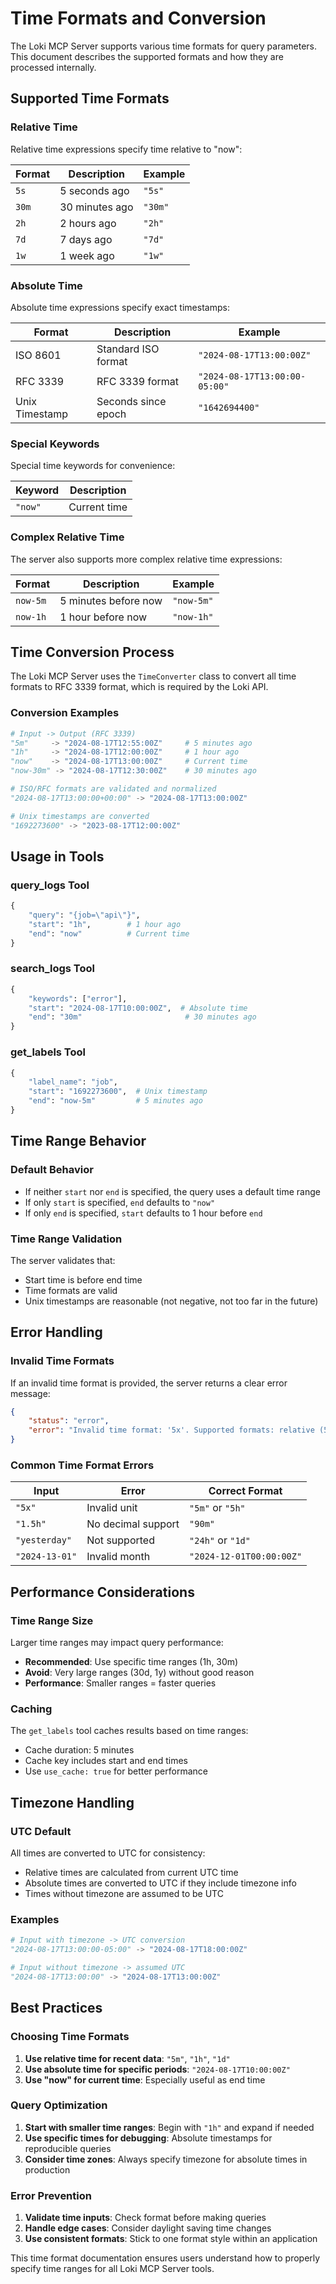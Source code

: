# Time Formats and Conversion

The Loki MCP Server supports various time formats for query parameters. This document describes the supported formats and how they are processed internally.

## Supported Time Formats

### Relative Time
Relative time expressions specify time relative to "now":

| Format | Description | Example |
|--------|-------------|---------|
| `5s` | 5 seconds ago | `"5s"` |
| `30m` | 30 minutes ago | `"30m"` |
| `2h` | 2 hours ago | `"2h"` |
| `7d` | 7 days ago | `"7d"` |
| `1w` | 1 week ago | `"1w"` |

### Absolute Time
Absolute time expressions specify exact timestamps:

| Format | Description | Example |
|--------|-------------|---------|
| ISO 8601 | Standard ISO format | `"2024-08-17T13:00:00Z"` |
| RFC 3339 | RFC 3339 format | `"2024-08-17T13:00:00-05:00"` |
| Unix Timestamp | Seconds since epoch | `"1642694400"` |

### Special Keywords
Special time keywords for convenience:

| Keyword | Description |
|---------|-------------|
| `"now"` | Current time |

### Complex Relative Time
The server also supports more complex relative time expressions:

| Format | Description | Example |
|--------|-------------|---------|
| `now-5m` | 5 minutes before now | `"now-5m"` |
| `now-1h` | 1 hour before now | `"now-1h"` |

## Time Conversion Process

The Loki MCP Server uses the `TimeConverter` class to convert all time formats to RFC 3339 format, which is required by the Loki API.

### Conversion Examples

```python
# Input -> Output (RFC 3339)
"5m"     -> "2024-08-17T12:55:00Z"     # 5 minutes ago
"1h"     -> "2024-08-17T12:00:00Z"     # 1 hour ago
"now"    -> "2024-08-17T13:00:00Z"     # Current time
"now-30m" -> "2024-08-17T12:30:00Z"    # 30 minutes ago

# ISO/RFC formats are validated and normalized
"2024-08-17T13:00:00+00:00" -> "2024-08-17T13:00:00Z"

# Unix timestamps are converted
"1692273600" -> "2023-08-17T12:00:00Z"
```

## Usage in Tools

### query_logs Tool
```python
{
    "query": "{job=\"api\"}",
    "start": "1h",        # 1 hour ago
    "end": "now"          # Current time
}
```

### search_logs Tool
```python
{
    "keywords": ["error"],
    "start": "2024-08-17T10:00:00Z",  # Absolute time
    "end": "30m"                       # 30 minutes ago
}
```

### get_labels Tool
```python
{
    "label_name": "job",
    "start": "1692273600",  # Unix timestamp
    "end": "now-5m"         # 5 minutes ago
}
```

## Time Range Behavior

### Default Behavior
- If neither `start` nor `end` is specified, the query uses a default time range
- If only `start` is specified, `end` defaults to `"now"`
- If only `end` is specified, `start` defaults to 1 hour before `end`

### Time Range Validation
The server validates that:
- Start time is before end time
- Time formats are valid
- Unix timestamps are reasonable (not negative, not too far in the future)

## Error Handling

### Invalid Time Formats
If an invalid time format is provided, the server returns a clear error message:

```json
{
    "status": "error",
    "error": "Invalid time format: '5x'. Supported formats: relative (5m, 1h), ISO 8601, Unix timestamp, or 'now'"
}
```

### Common Time Format Errors

| Input | Error | Correct Format |
|-------|-------|----------------|
| `"5x"` | Invalid unit | `"5m"` or `"5h"` |
| `"1.5h"` | No decimal support | `"90m"` |
| `"yesterday"` | Not supported | `"24h"` or `"1d"` |
| `"2024-13-01"` | Invalid month | `"2024-12-01T00:00:00Z"` |

## Performance Considerations

### Time Range Size
Larger time ranges may impact query performance:

- **Recommended**: Use specific time ranges (1h, 30m)
- **Avoid**: Very large ranges (30d, 1y) without good reason
- **Performance**: Smaller ranges = faster queries

### Caching
The `get_labels` tool caches results based on time ranges:
- Cache duration: 5 minutes
- Cache key includes start and end times
- Use `use_cache: true` for better performance

## Timezone Handling

### UTC Default
All times are converted to UTC for consistency:
- Relative times are calculated from current UTC time
- Absolute times are converted to UTC if they include timezone info
- Times without timezone are assumed to be UTC

### Examples
```python
# Input with timezone -> UTC conversion
"2024-08-17T13:00:00-05:00" -> "2024-08-17T18:00:00Z"

# Input without timezone -> assumed UTC
"2024-08-17T13:00:00" -> "2024-08-17T13:00:00Z"
```

## Best Practices

### Choosing Time Formats
1. **Use relative time for recent data**: `"5m"`, `"1h"`, `"1d"`
2. **Use absolute time for specific periods**: `"2024-08-17T10:00:00Z"`
3. **Use "now" for current time**: Especially useful as end time

### Query Optimization
1. **Start with smaller time ranges**: Begin with `"1h"` and expand if needed
2. **Use specific times for debugging**: Absolute timestamps for reproducible queries
3. **Consider time zones**: Always specify timezone for absolute times in production

### Error Prevention
1. **Validate time inputs**: Check format before making queries
2. **Handle edge cases**: Consider daylight saving time changes
3. **Use consistent formats**: Stick to one format style within an application

This time format documentation ensures users understand how to properly specify time ranges for all Loki MCP Server tools.